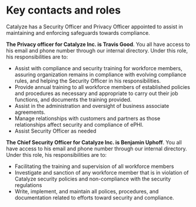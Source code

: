 # Key contacts and roles

Catalyze has a Security Officer and Privacy Officer appointed to assist in maintaining and enforcing safeguards towards compliance.

**The Privacy officer for Catalyze Inc. is Travis Good**. You all have access to his email and phone number through our internal directory. Under this role, his responsibilities are to:

- Assist with compliance and security training for workforce members, assuring organization remains in compliance with evolving compliance rules, and helping the Security Officer in his responsibilities.
- Provide annual training to all workforce members of established policies and procedures as necessary and appropriate to carry out their job functions, and documents the training provided.
- Assist in the administration and oversight of business associate agreements.
- Manage relationships with customers and partners as those relationships affect security and compliance of ePHI.
- Assist Security Officer as needed

**The Chief Security Officer for Catalyze Inc. is Benjamin Uphoff**. You all have access to his email and phone number through our internal directory. Under this role, his responsibilities are to:

- Facilitating the training and supervision of all workforce members
- Investigate and sanction of any workforce member that is in violation of Catalyze security policies and non-compliance with the security regulations
- Write, implement, and maintain all polices, procedures, and documentation related to efforts toward security and compliance.

